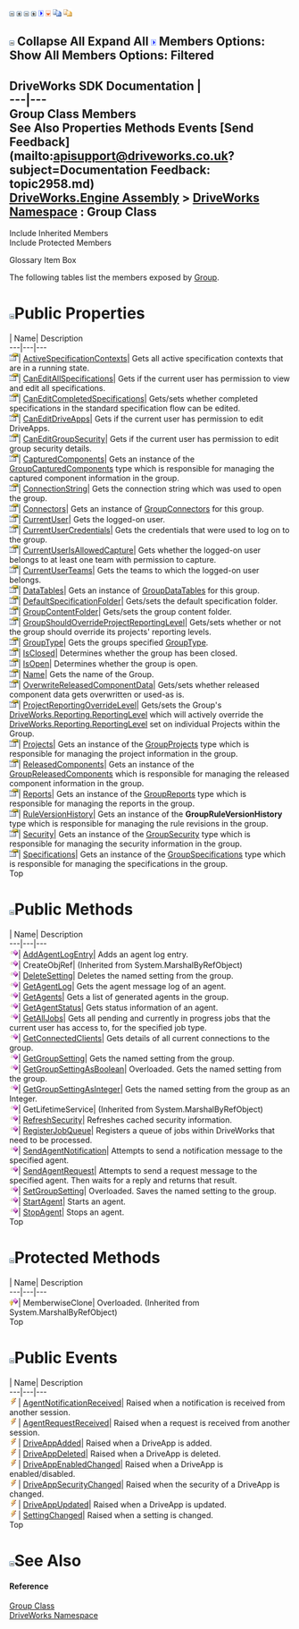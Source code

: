 ![](dotnetimages/collapse.gif) ![](dotnetimages/expand.gif) ![](dotnetimages/collapse.gif) ![](dotnetimages/expand.gif) ![](dotnetimages/drpdown.gif) ![](dotnetimages/drpdown_orange.gif) ![](dotnetimages/copycode.gif) ![](dotnetimages/copycodeHighlight.gif)

![](dotnetimages/collapse.gif) Collapse All Expand All ![](dotnetimages/drpdown.gif) Members Options: Show All  Members Options: Filtered   
---  
DriveWorks SDK Documentation  |   
---|---  
Group Class Members   
See Also Properties Methods Events [Send Feedback](mailto:apisupport@driveworks.co.uk?subject=Documentation Feedback: topic2958.md)  
[DriveWorks.Engine Assembly](topic2156.md) > [DriveWorks Namespace](topic2159.md) : Group Class  
---  
  
Include Inherited Members    
Include Protected Members  


Glossary Item Box

The following tables list the members exposed by [Group](topic2958.md).

# ![](dotnetimages/collapse.gif)Public Properties

| Name| Description  
---|---|---  
![Public Property](dotnetimages/publicProperty.gif)| [ActiveSpecificationContexts](topic2986.md)| Gets all active specification contexts that are in a running state.   
![Public Property](dotnetimages/publicProperty.gif)| [CanEditAllSpecifications](topic2987.md)| Gets if the current user has permission to view and edit all specifications.   
![Public Property](dotnetimages/publicProperty.gif)| [CanEditCompletedSpecifications](topic2988.md)| Gets/sets whether completed specifications in the standard specification flow can be edited.   
![Public Property](dotnetimages/publicProperty.gif)| [CanEditDriveApps](topic2989.md)| Gets if the current user has permission to edit DriveApps.   
![Public Property](dotnetimages/publicProperty.gif)| [CanEditGroupSecurity](topic2990.md)| Gets if the current user has permission to edit group security details.   
![Public Property](dotnetimages/publicProperty.gif)| [CapturedComponents](topic2991.md)| Gets an instance of the [GroupCapturedComponents](topic3022.md) type which is responsible for managing the captured component information in the group.   
![Public Property](dotnetimages/publicProperty.gif)| [ConnectionString](topic2992.md)| Gets the connection string which was used to open the group.   
![Public Property](dotnetimages/publicProperty.gif)| [Connectors](topic2993.md)| Gets an instance of [GroupConnectors](topic3097.md) for this group.   
![Public Property](dotnetimages/publicProperty.gif)| [CurrentUser](topic2994.md)| Gets the logged-on user.   
![Public Property](dotnetimages/publicProperty.gif)| [CurrentUserCredentials](topic2995.md)| Gets the credentials that were used to log on to the group.   
![Public Property](dotnetimages/publicProperty.gif)| [CurrentUserIsAllowedCapture](topic2996.md)| Gets whether the logged-on user belongs to at least one team with permission to capture.   
![Public Property](dotnetimages/publicProperty.gif)| [CurrentUserTeams](topic2997.md)| Gets the teams to which the logged-on user belongs.   
![Public Property](dotnetimages/publicProperty.gif)| [DataTables](topic2998.md)| Gets an instance of [GroupDataTables](topic3136.md) for this group.   
![Public Property](dotnetimages/publicProperty.gif)| [DefaultSpecificationFolder](topic2999.md)| Gets/sets the default specification folder.   
![Public Property](dotnetimages/publicProperty.gif)| [GroupContentFolder](topic3000.md)| Gets/sets the group content folder.   
![Public Property](dotnetimages/publicProperty.gif)| [GroupShouldOverrideProjectReportingLevel](topic3001.md)| Gets/sets whether or not the group should override its projects' reporting levels.   
![Public Property](dotnetimages/publicProperty.gif)| [GroupType](topic3002.md)| Gets the groups specified [GroupType](topic2355.md).   
![Public Property](dotnetimages/publicProperty.gif)| [IsClosed](topic3003.md)| Determines whether the group has been closed.   
![Public Property](dotnetimages/publicProperty.gif)| [IsOpen](topic3004.md)| Determines whether the group is open.   
![Public Property](dotnetimages/publicProperty.gif)| [Name](topic3005.md)| Gets the name of the Group.   
![Public Property](dotnetimages/publicProperty.gif)| [OverwriteReleasedComponentData](topic3006.md)| Gets/sets whether released component data gets overwritten or used-as is.   
![Public Property](dotnetimages/publicProperty.gif)| [ProjectReportingOverrideLevel](topic3007.md)| Gets/sets the Group's [DriveWorks.Reporting.ReportingLevel](topic10362.md) which will actively override the [DriveWorks.Reporting.ReportingLevel](topic10362.md) set on individual Projects within the Group.   
![Public Property](dotnetimages/publicProperty.gif)| [Projects](topic3008.md)| Gets an instance of the [GroupProjects](topic3190.md) type which is responsible for managing the project information in the group.   
![Public Property](dotnetimages/publicProperty.gif)| [ReleasedComponents](topic3009.md)| Gets an instance of the [GroupReleasedComponents](topic3238.md) which is responsible for managing the released component information in the group.   
![Public Property](dotnetimages/publicProperty.gif)| [Reports](topic3010.md)| Gets an instance of the [GroupReports](topic3272.md) type which is responsible for managing the reports in the group.   
![Public Property](dotnetimages/publicProperty.gif)| [RuleVersionHistory](topic3011.md)| Gets an instance of the **GroupRuleVersionHistory** type which is responsible for managing the rule revisions in the group.   
![Public Property](dotnetimages/publicProperty.gif)| [Security](topic3012.md)| Gets an instance of the [GroupSecurity](topic3282.md) type which is responsible for managing the security information in the group.   
![Public Property](dotnetimages/publicProperty.gif)| [Specifications](topic3013.md)| Gets an instance of the [GroupSpecifications](topic3355.md) type which is responsible for managing the specifications in the group.   
Top

# ![](dotnetimages/collapse.gif)Public Methods

| Name| Description  
---|---|---  
![Public Method](dotnetimages/publicMethod.gif)| [AddAgentLogEntry](topic2964.md)| Adds an agent log entry.   
![Public Method](dotnetimages/publicMethod.gif)| CreateObjRef|  (Inherited from System.MarshalByRefObject)  
![Public Method](dotnetimages/publicMethod.gif)| [DeleteSetting](topic2965.md)| Deletes the named setting from the group.   
![Public Method](dotnetimages/publicMethod.gif)| [GetAgentLog](topic2966.md)| Gets the agent message log of an agent.   
![Public Method](dotnetimages/publicMethod.gif)| [GetAgents](topic2967.md)| Gets a list of generated agents in the group.   
![Public Method](dotnetimages/publicMethod.gif)| [GetAgentStatus](topic2968.md)| Gets status information of an agent.   
![Public Method](dotnetimages/publicMethod.gif)| [GetAllJobs](topic2969.md)| Gets all pending and currently in progress jobs that the current user has access to, for the specified job type.   
![Public Method](dotnetimages/publicMethod.gif)| [GetConnectedClients](topic2970.md)| Gets details of all current connections to the group.   
![Public Method](dotnetimages/publicMethod.gif)| [GetGroupSetting](topic2971.md)| Gets the named setting from the group.   
![Public Method](dotnetimages/publicMethod.gif)| [GetGroupSettingAsBoolean](topic2972.md)| Overloaded. Gets the named setting from the group.   
![Public Method](dotnetimages/publicMethod.gif)| [GetGroupSettingAsInteger](topic2975.md)| Gets the named setting from the group as an Integer.   
![Public Method](dotnetimages/publicMethod.gif)| GetLifetimeService|  (Inherited from System.MarshalByRefObject)  
![Public Method](dotnetimages/publicMethod.gif)| [RefreshSecurity](topic2976.md)| Refreshes cached security information.   
![Public Method](dotnetimages/publicMethod.gif)| [RegisterJobQueue](topic2977.md)| Registers a queue of jobs within DriveWorks that need to be processed.   
![Public Method](dotnetimages/publicMethod.gif)| [SendAgentNotification](topic2978.md)| Attempts to send a notification message to the specified agent.   
![Public Method](dotnetimages/publicMethod.gif)| [SendAgentRequest](topic2979.md)| Attempts to send a request message to the specified agent. Then waits for a reply and returns that result.   
![Public Method](dotnetimages/publicMethod.gif)| [SetGroupSetting](topic2980.md)| Overloaded. Saves the named setting to the group.   
![Public Method](dotnetimages/publicMethod.gif)| [StartAgent](topic2984.md)| Starts an agent.   
![Public Method](dotnetimages/publicMethod.gif)| [StopAgent](topic2985.md)| Stops an agent.   
Top

# ![](dotnetimages/collapse.gif)Protected Methods

| Name| Description  
---|---|---  
![Protected Method](dotnetimages/protectedMethod.gif)| MemberwiseClone| Overloaded. (Inherited from System.MarshalByRefObject)  
Top

# ![](dotnetimages/collapse.gif)Public Events

| Name| Description  
---|---|---  
![Public Event](dotnetimages/publicEvent.gif)| [AgentNotificationReceived](topic3014.md)| Raised when a notification is received from another session.   
![Public Event](dotnetimages/publicEvent.gif)| [AgentRequestReceived](topic3015.md)| Raised when a request is received from another session.   
![Public Event](dotnetimages/publicEvent.gif)| [DriveAppAdded](topic3016.md)| Raised when a DriveApp is added.   
![Public Event](dotnetimages/publicEvent.gif)| [DriveAppDeleted](topic3017.md)| Raised when a DriveApp is deleted.   
![Public Event](dotnetimages/publicEvent.gif)| [DriveAppEnabledChanged](topic3018.md)| Raised when a DriveApp is enabled/disabled.   
![Public Event](dotnetimages/publicEvent.gif)| [DriveAppSecurityChanged](topic3019.md)| Raised when the security of a DriveApp is changed.   
![Public Event](dotnetimages/publicEvent.gif)| [DriveAppUpdated](topic3020.md)| Raised when a DriveApp is updated.   
![Public Event](dotnetimages/publicEvent.gif)| [SettingChanged](topic3021.md)| Raised when a setting is changed.   
Top

# ![](dotnetimages/collapse.gif)See Also

#### Reference

[Group Class](topic2958.md)   
[DriveWorks Namespace](topic2159.md)


